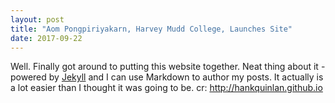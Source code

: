 ```yaml
---
layout: post
title: "Aom Pongpiriyakarn, Harvey Mudd College, Launches Site"
date: 2017-09-22
---
```


Well. Finally got around to putting this website together. Neat thing about it - powered by [Jekyll](http://jekyllrb.com) and I can use Markdown to author my posts. It actually is a lot easier than I thought it was going to be.
cr: http://hankquinlan.github.io
